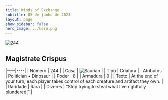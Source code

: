 ```yaml
---
title: Winds of Exchange
subtitle: 05 de junho de 2023
layout: page
show_sidebar: false
hero_image: ../hero.png
---
```


![244](https://mastervault-storage-prod.s3.amazonaws.com/media/card_front/en/600_244_9b7998d4fbf3_en.png)


## Magistrate Crispus

|----|----|
| Número | 244 |
| Casa | ![Saurian](https://archonarcana.com/images/thumb/9/9e/Saurian_P.png/22px-Saurian_P.png "Sauro") |
| Tipo | Criatura |
| Atributos | Politician • Dinosaur |
| Poder | 8 |
| Armadura | 0 |
| Texto | At the end of your turn, each player takes control of each creature and artifact they own.  |
| Raridade | Rara |
| Dizeres | “Stop trying to steal what I’ve rightfully plundered!” |

